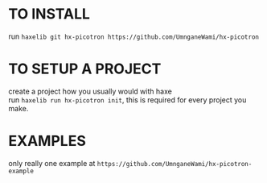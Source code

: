 # TO INSTALL  
run `haxelib git hx-picotron https://github.com/UmnganeWami/hx-picotron`  

# TO SETUP A PROJECT  
create a project how you usually would with haxe  
run `haxelib run hx-picotron init`, this is required for every project you make.  

# EXAMPLES  
only really one example at `https://github.com/UmnganeWami/hx-picotron-example`